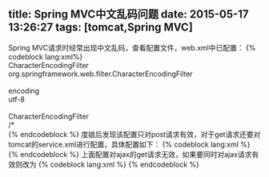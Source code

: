 title: Spring MVC中文乱码问题
date: 2015-05-17 13:26:27
tags: [tomcat,Spring MVC]
---
Spring MVC请求时经常出现中文乱码，查看配置文件，web.xml中已配置：
{% codeblock lang:xml%}
<filter>  
	<filter-name>CharacterEncodingFilter</filter-name>  
    <filter-class>org.springframework.web.filter.CharacterEncodingFilter</filter-class>  
    <init-param>  
        <param-name>encoding</param-name>  
        <param-value>utf-8</param-value>  
    </init-param>
</filter> 
<filter-mapping>  
    <filter-name>CharacterEncodingFilter</filter-name>  
    <url-pattern>/*</url-pattern>  
</filter-mapping>
{% endcodeblock %}
度娘后发现该配置只对post请求有效，对于get请求还要对tomcat的service.xml进行配置，具体配置如下：
{% codeblock lang:xml %}
<Connector connectionTimeout="20000" port="8080" 
	protocol="HTTP/1.1" redirectPort="8443" useBodyEncodingForURI="true"/>
{% endcodeblock %}
上面配置对ajax的get请求无效，如果要同时对ajax请求有效则改为
{% codeblock lang:xml %}<Connector connectionTimeout="20000" 
	port="8080" protocol="HTTP/1.1" redirectPort="8443" URIEncoding="UTF-8"/>
{% endcodeblock %}